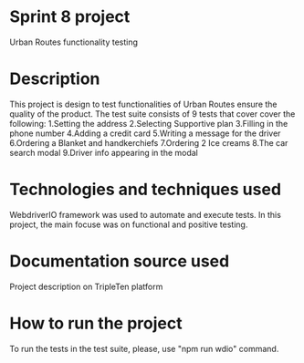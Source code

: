 # Sprint 8 project

Urban Routes functionality testing

# Description

This project is design to test functionalities of Urban Routes ensure the quality of the product. The test suite consists of 9 tests that cover cover the following:
1.Setting the address
2.Selecting Supportive plan
3.Filling in the phone number
4.Adding a credit card
5.Writing a message for the driver
6.Ordering a Blanket and handkerchiefs
7.Ordering 2 Ice creams
8.The car search modal
9.Driver info appearing in the modal

# Technologies and techniques used

WebdriverIO framework was used to automate and execute tests. In this project, the main focuse was on functional and positive testing.

# Documentation source used

Project description on TripleTen platform

# How to run the project

To run the tests in the test suite, please, use "npm run wdio" command.

